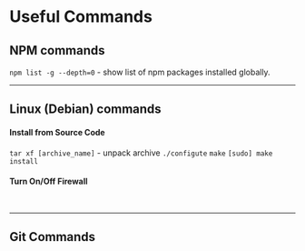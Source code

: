 Useful Commands
===============


## NPM commands

` npm list -g --depth=0 ` - show list of npm packages installed globally.


----------

## Linux (Debian) commands

#### Install from Source Code
` tar xf [archive_name] ` - unpack archive
` ./configute `
` make `
` [sudo] make install `

#### Turn On/Off Firewall
`  `


----------

## Git Commands

